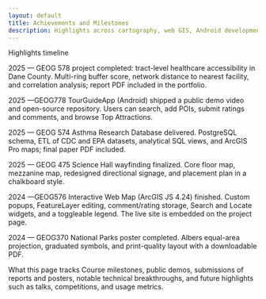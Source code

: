 ```yaml
---
layout: default
title: Achievements and Milestones
description: Highlights across cartography, web GIS, Android development, databases, and spatial analysis.
---
```


Highlights timeline

2025 — GEOG 578 project completed: tract-level healthcare accessibility in Dane County. Multi-ring buffer score, network distance to nearest facility, and correlation analysis; report PDF included in the portfolio.

2025 —GEOG778 TourGuideApp (Android) shipped a public demo video and open-source repository. Users can search, add POIs, submit ratings and comments, and browse Top Attractions.

2025 — GEOG 574 Asthma Research Database delivered. PostgreSQL schema, ETL of CDC and EPA datasets, analytical SQL views, and ArcGIS Pro maps; final paper PDF included.

2025 — GEOG 475 Science Hall wayfinding finalized. Core floor map, mezzanine map, redesigned directional signage, and placement plan in a chalkboard style.

2024 —GEOG576 Interactive Web Map (ArcGIS JS 4.24) finished. Custom popups, FeatureLayer editing, comment/rating storage, Search and Locate widgets, and a toggleable legend. The live site is embedded on the project page.


2024 — GEOG370 National Parks poster completed. Albers equal-area projection, graduated symbols, and print-quality layout with a downloadable PDF.

What this page tracks
Course milestones, public demos, submissions of reports and posters, notable technical breakthroughs, and future highlights such as talks, competitions, and usage metrics.

